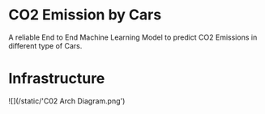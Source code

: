 # CO2 Emission by Cars
A reliable End to End Machine Learning Model to predict CO2 Emissions in different type of Cars. 

# Infrastructure

![](/static/'C02 Arch Diagram.png')
